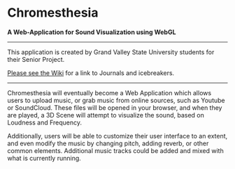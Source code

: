 Chromesthesia
===========
**A Web-Application for Sound Visualization using WebGL**

 *** 
This application is created by Grand Valley State University students for their Senior Project.

[Please see the Wiki](https://github.com/MattShrider/WebGL-Music/wiki) for a link to Journals and icebreakers.

***

Chromesthesia will eventually become a Web Application which allows users to upload music, or grab music from
online sources, such as Youtube or SoundCloud.  These files will be opened in your browser, and when they 
are played, a 3D Scene will attempt to visualize the sound, based on Loudness and Frequency.

Additionally, users will be able to customize their user interface to an extent, and even modify the music by
changing pitch, adding reverb, or other common elements.  Additional music tracks could be added and mixed with
what is currently running.
